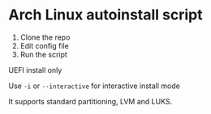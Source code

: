 # Arch Linux autoinstall script

1. Clone the repo
2. Edit config file
3. Run the script

UEFI install only

Use `-i` or `--interactive` for interactive install mode  

It supports standard partitioning, LVM and LUKS. 